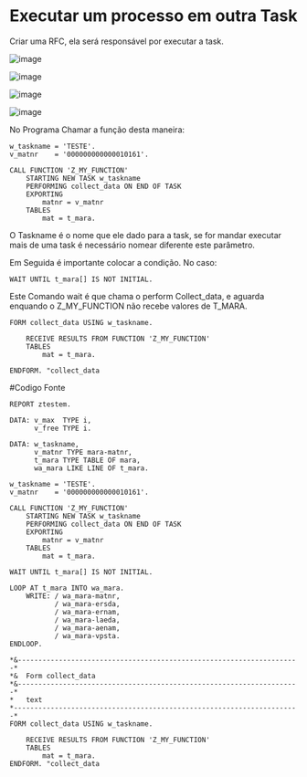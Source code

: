 # Executar um processo em outra Task

Criar uma RFC, ela será responsável por executar a task.

![image](https://github.com/user-attachments/assets/f75d61fd-edd0-4f0f-acee-704a92078a4f)

![image](https://github.com/user-attachments/assets/b5cab618-7326-4385-bea9-2f728da37046)

![image](https://github.com/user-attachments/assets/0fc689ff-d9e3-4da5-8fed-50e877a28947)

![image](https://github.com/user-attachments/assets/15eca19a-77c1-4f6e-bb78-af3a77e3edfe)

No Programa Chamar a função desta maneira:

```abap
w_taskname = 'TESTE'.
v_matnr    = '000000000000010161'.

CALL FUNCTION 'Z_MY_FUNCTION'
    STARTING NEW TASK w_taskname
    PERFORMING collect_data ON END OF TASK
    EXPORTING
        matnr = v_matnr
    TABLES 
        mat = t_mara.

```
O Taskname é o nome que ele dado para a task, se for mandar executar mais de uma task é necessário nomear diferente este parâmetro.

Em Seguida é importante colocar a condição. No caso:

```abap
WAIT UNTIL t_mara[] IS NOT INITIAL.
```

Este Comando wait é que chama o perform Collect_data, e aguarda enquando o Z_MY_FUNCTION não recebe valores de T_MARA.

```abap
FORM collect_data USING w_taskname.

    RECEIVE RESULTS FROM FUNCTION 'Z_MY_FUNCTION' 
    TABLES 
        mat = t_mara.
    
ENDFORM. "collect_data
```
#Codigo Fonte

```abap
REPORT ztestem.

DATA: v_max  TYPE i,
      v_free TYPE i.

DATA: w_taskname,
      v_matnr TYPE mara-matnr,
      t_mara TYPE TABLE OF mara,
      wa_mara LIKE LINE OF t_mara.

w_taskname = 'TESTE'.
v_matnr    = '000000000000010161'.

CALL FUNCTION 'Z_MY_FUNCTION'
    STARTING NEW TASK w_taskname
    PERFORMING collect_data ON END OF TASK
    EXPORTING
        matnr = v_matnr
    TABLES
        mat = t_mara.
        
WAIT UNTIL t_mara[] IS NOT INITIAL.

LOOP AT t_mara INTO wa_mara.
    WRITE: / wa_mara-matnr,
           / wa_mara-ersda,
           / wa_mara-ernam,
           / wa_mara-laeda,
           / wa_mara-aenam,
           / wa_mara-vpsta.
ENDLOOP.

*&---------------------------------------------------------------------*
*&  Form collect_data
*&---------------------------------------------------------------------*
*   text
*----------------------------------------------------------------------*
FORM collect_data USING w_taskname.

    RECEIVE RESULTS FROM FUNCTION 'Z_MY_FUNCTION'
    TABLES
        mat = t_mara. 
ENDFORM. "collect_data
```
